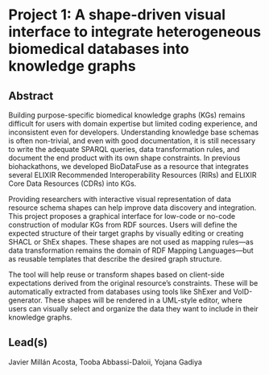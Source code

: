 # Project 1: A shape-driven visual interface to integrate heterogeneous biomedical databases into knowledge graphs

## Abstract

Building purpose-specific biomedical knowledge graphs (KGs) remains difficult for users with domain expertise but limited coding experience, and inconsistent even for developers. Understanding knowledge base schemas is often non-trivial, and even with good documentation, it is still necessary to write the adequate SPARQL queries, data transformation rules, and document the end product with its own shape constraints. In previous biohackathons, we developed BioDataFuse as a resource that integrates several ELIXIR Recommended Interoperability Resources (RIRs) and ELIXIR Core Data Resources (CDRs) into KGs.

Providing researchers with interactive visual representation of data resource schema shapes can help improve data discovery and integration. This project proposes a graphical interface for low-code or no-code construction of modular KGs from RDF sources. Users will define the expected structure of their target graphs by visually editing or creating SHACL or ShEx shapes. These shapes are not used as mapping rules—as data transformation remains the domain of RDF Mapping Languages—but as reusable templates that describe the desired graph structure.

The tool will help reuse or transform shapes based on client-side expectations derived from the original resource’s constraints. These will be automatically extracted from databases using tools like ShExer and VoID-generator. These shapes will be rendered in a UML-style editor, where users can visually select and organize the data they want to include in their knowledge graphs.

## Lead(s)

Javier Millán Acosta, Tooba Abbassi-Daloii, Yojana Gadiya

